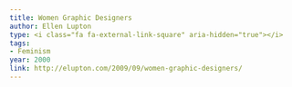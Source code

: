 ```yaml
---
title: Women Graphic Designers
author: Ellen Lupton
type: <i class="fa fa-external-link-square" aria-hidden="true"></i>
tags:
- Feminism
year: 2000
link: http://elupton.com/2009/09/women-graphic-designers/
---
```

